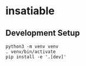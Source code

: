 # insatiable

## Development Setup

```
python3 -m venv venv
. venv/bin/activate
pip install -e '.[dev]'
```
